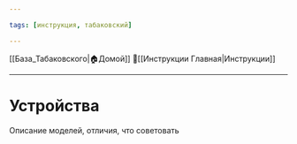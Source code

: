 ```yaml
---

tags: [инструкция, табаковский]

---
```

[[База_Табаковского|🏠Домой]]
📁[[Инструкции Главная|Инструкции]]

---
# Устройства

Описание моделей, отличия, что советовать